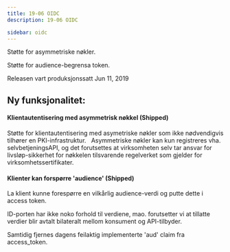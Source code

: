 ```yaml
---
title: 19-06 OIDC
description: 19-06 OIDC

sidebar: oidc
---
```



Støtte for asymmetriske nøkler.

Støtte for audience-begrensa token.



Releasen vart produksjonssatt Jun 11, 2019

## Ny funksjonalitet:


#### Klientautentisering med asymmetrisk nøkkel (Shipped)

Støtte for klientautentisering med asymetriske nøkler som ikke nødvendigvis tilhører en PKI-infrastruktur.&nbsp; &nbsp;Asymmetriske nøkler kan kun registreres vha. selvbetjeningsAPI, og det forutsettes at virksomheten selv tar ansvar for livsløp-sikkerhet for nøkkelen tilsvarende regelverket som gjelder for virksomhetssertifikater.




#### Klienter kan forspørre 'audience' (Shipped)

La klient kunne forespørre en vilkårlig audience-verdi og putte dette i access token.

ID-porten har ikke noko forhold til verdiene, mao. forutsetter vi at tillatte verdier blir avtalt bilateralt mellom konsument og API-tilbyder.

Samtidig fjernes dagens feilaktig implementerte 'aud' claim fra access\_token.

